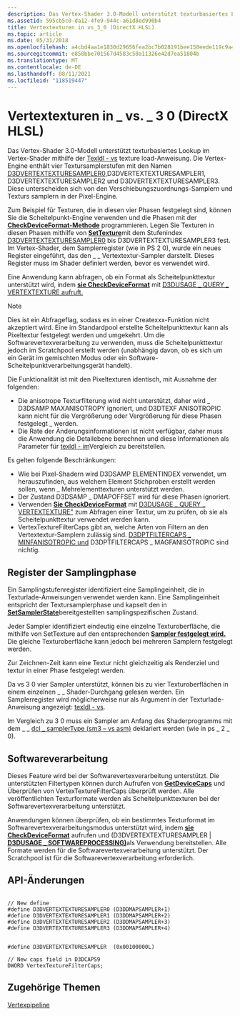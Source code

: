 ```yaml
---
description: Das Vertex-Shader 3.0-Modell unterstützt texturbasiertes Lookup im Vertex-Shader mithilfe der Texldl - vs texture load-Anweisung.
ms.assetid: 595cb5c0-da12-4fe9-944c-a61d8ed990b4
title: Vertextexturen in vs_3_0 (DirectX HLSL)
ms.topic: article
ms.date: 05/31/2018
ms.openlocfilehash: a4cbd4aa1e1830d29656fea2bc7b028191bee158eede119c9a47ae2457d10e99
ms.sourcegitcommit: e858bbe701567d4583c50a11326e42d7ea51804b
ms.translationtype: MT
ms.contentlocale: de-DE
ms.lasthandoff: 08/11/2021
ms.locfileid: "118519447"
---
```

# <a name="vertex-textures-in-vs_3_0-directx-hlsl"></a>Vertextexturen in \_ vs. \_ 3 0 (DirectX HLSL)

Das Vertex-Shader 3.0-Modell unterstützt texturbasiertes Lookup im Vertex-Shader mithilfe der [Texldl - vs](../direct3dhlsl/texldl---vs.md) texture load-Anweisung. Die Vertex-Engine enthält vier Textursamplerstufen mit den Namen [D3DVERTEXTEXTURESAMPLER0,](d3dvertextexturesampler.md)D3DVERTEXTEXTURESAMPLER1, D3DVERTEXTEXTURESAMPLER2 und D3DVERTEXTEXTURESAMPLER3. Diese unterscheiden sich von den Verschiebungszuordnungs-Samplern und Texturs samplern in der Pixel-Engine.

Zum Beispiel für Texturen, die in diesen vier Phasen festgelegt sind, können Sie die Scheitelpunkt-Engine verwenden und die Phasen mit der [**CheckDeviceFormat-Methode**](/windows/desktop/api) programmieren. Legen Sie Texturen in diesen Phasen mithilfe von [**SetTexture**](/windows/win32/api/d3d9helper/nf-d3d9helper-idirect3ddevice9-settexture)mit dem Stufenindex [D3DVERTEXTEXTURESAMPLER0](d3dvertextexturesampler.md) bis D3DVERTEXTEXTURESAMPLER3 fest. Im Vertex-Shader, dem Samplerregister (wie in PS 2 0), wurde ein neues Register eingeführt, das den \_ \_ Vertextextur-Sampler darstellt. Dieses Register muss im Shader definiert werden, bevor es verwendet wird.

Eine Anwendung kann abfragen, ob ein Format als Scheitelpunkttextur unterstützt wird, indem [**sie CheckDeviceFormat**](/windows/desktop/api) mit [D3DUSAGE \_ QUERY \_ VERTEXTEXTURE aufruft.](d3dusage-query.md)

> [!Note]  
> Dies ist ein Abfrageflag, sodass es in einer Createxxx-Funktion nicht akzeptiert wird. Eine im Standardpool erstellte Scheitelpunkttextur kann als Pixeltextur festgelegt werden und umgekehrt. Um die Softwarevertexverarbeitung zu verwenden, muss die Scheitelpunkttextur jedoch im Scratchpool erstellt werden (unabhängig davon, ob es sich um ein Gerät im gemischten Modus oder ein Software-Scheitelpunktverarbeitungsgerät handelt).

 

Die Funktionalität ist mit den Pixeltexturen identisch, mit Ausnahme der folgenden:

-   Die anisotrope Texturfilterung wird nicht unterstützt, daher wird \_ D3DSAMP MAXANISOTROPY ignoriert, und D3DTEXF ANISOTROPIC kann nicht für die Vergrößerung oder Vergrößerung für diese Phasen festgelegt \_ werden.
-   Die Rate der Änderungsinformationen ist nicht verfügbar, daher muss die Anwendung die Detailebene berechnen und diese Informationen als Parameter für [texldl - im](../direct3dhlsl/texldl---vs.md)Vergleich zu bereitstellen.

Es gelten folgende Beschränkungen:

-   Wie bei Pixel-Shadern wird D3DSAMP ELEMENTINDEX verwendet, um herauszufinden, aus welchem Element Stichproben erstellt werden sollen, wenn \_ Mehrelementtexturen unterstützt werden.
-   Der Zustand D3DSAMP \_ DMAPOFFSET wird für diese Phasen ignoriert.
-   Verwenden [**Sie CheckDeviceFormat**](/windows/desktop/api) mit [D3DUSAGE \_ QUERY \_ VERTEXTEXTURE"](d3dusage-query.md) zum Abfragen einer Textur, um zu prüfen, ob sie als Scheitelpunkttextur verwendet werden kann.
-   VertexTextureFilterCaps gibt an, welche Arten von Filtern an den Vertextextur-Samplern zulässig sind. [D3DPTFILTERCAPS \_ MINFANISOTROPIC und](d3dptfiltercaps.md) D3DPTFILTERCAPS \_ MAGFANISOTROPIC sind nichtig.

## <a name="sampling-stage-registers"></a>Register der Samplingphase

Ein Samplingstufenregister identifiziert eine Samplingeinheit, die in Texturlade-Anweisungen verwendet werden kann. Eine Samplingeinheit entspricht der Textursamplerphase und kapselt den in [**SetSamplerState**](/windows/win32/api/d3d9helper/nf-d3d9helper-idirect3ddevice9-setsamplerstate)bereitgestellten samplingspezifischen Zustand.

Jeder Sampler identifiziert eindeutig eine einzelne Texturoberfläche, die mithilfe von SetTexture auf den entsprechenden [**Sampler festgelegt wird.**](/windows/win32/api/d3d9helper/nf-d3d9helper-idirect3ddevice9-settexture) Die gleiche Texturoberfläche kann jedoch bei mehreren Samplern festgelegt werden.

Zur Zeichnen-Zeit kann eine Textur nicht gleichzeitig als Renderziel und textur in einer Phase festgelegt werden.

Da vs 3 0 vier Sampler unterstützt, können bis zu vier Texturoberflächen in einem einzelnen \_ \_ Shader-Durchgang gelesen werden. Ein Samplerregister wird möglicherweise nur als Argument in der Texturlade-Anweisung angezeigt: [texldl - vs](../direct3dhlsl/texldl---vs.md).

Im Vergleich zu 3 0 muss ein Sampler am Anfang des Shaderprogramms mit dem \_ \_ [dcl \_ samplerType (sm3 – vs asm)](../direct3dhlsl/dcl-samplertype---vs.md) deklariert werden (wie in ps \_ 2 \_ 0).

## <a name="software-processing"></a>Softwareverarbeitung

Dieses Feature wird bei der Softwarevertexverarbeitung unterstützt. Die unterstützten Filtertypen können durch Aufrufen von [**GetDeviceCaps**](/windows/win32/api/d3d9helper/nf-d3d9helper-idirect3ddevice9-getdevicecaps) und Überprüfen von VertexTextureFilterCaps überprüft werden. Alle veröffentlichten Texturformate werden als Scheitelpunkttexturen bei der Softwarevertexverarbeitung unterstützt.

Anwendungen können überprüfen, ob ein bestimmtes Texturformat im Softwarevertexverarbeitungsmodus unterstützt wird, indem [**sie CheckDeviceFormat**](/windows/desktop/api) aufrufen und (D3DVERTEXTEXTURESAMPLER \| [**D3DUSAGE \_ SOFTWAREPROCESSING)**](d3dusage.md)als Verwendung bereitstellen. Alle Formate werden für die Softwarevertexverarbeitung unterstützt. Der Scratchpool ist für die Softwarevertexverarbeitung erforderlich.

## <a name="api-changes"></a>API-Änderungen


```
   
// New define
#define D3DVERTEXTEXTURESAMPLER0 (D3DDMAPSAMPLER+1)
#define D3DVERTEXTEXTURESAMPLER1 (D3DDMAPSAMPLER+2)
#define D3DVERTEXTEXTURESAMPLER2 (D3DDMAPSAMPLER+3)
#define D3DVERTEXTEXTURESAMPLER3 (D3DDMAPSAMPLER+4)
    

#define D3DVERTEXTEXTURESAMPLER  (0x00100000L)

// New caps field in D3DCAPS9
DWORD VertexTextureFilterCaps;
```



## <a name="related-topics"></a>Zugehörige Themen

<dl> <dt>

[Vertexpipeline](vertex-pipeline.md)
</dt> </dl>

 

 
